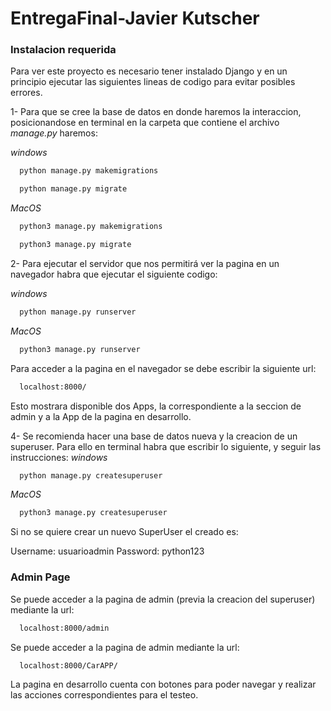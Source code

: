 # EntregaFinal-Javier Kutscher

### Instalacion requerida
Para ver este proyecto es necesario tener instalado Django y en un principio ejecutar las siguientes lineas de codigo para evitar posibles errores.

1- Para que se cree la base de datos en donde haremos la interaccion, posicionandose en terminal en la carpeta que contiene el archivo *manage.py* haremos:

*windows*
```bash
  python manage.py makemigrations 
```
```bash
  python manage.py migrate 
``` 
*MacOS*
```bash
  python3 manage.py makemigrations 
```
```bash
  python3 manage.py migrate 
``` 

2- Para ejecutar el servidor que nos permitirá ver la pagina en un navegador habra que ejecutar el siguiente codigo:

*windows*
```bash
  python manage.py runserver 
```
*MacOS*
```bash
  python3 manage.py runserver
```

Para acceder a la pagina en el navegador se debe escribir la siguiente url:
```bash
  localhost:8000/ 
```
Esto mostrara disponible dos Apps, la correspondiente a la seccion de admin y a la App de la pagina en desarrollo.

4- Se recomienda hacer una base de datos nueva y la creacion de un superuser. Para ello en terminal habra que escribir lo siguiente, y seguir las instrucciones:
*windows*
```bash
  python manage.py createsuperuser 
```
*MacOS*
```bash
  python3 manage.py createsuperuser
```

Si no se quiere crear un nuevo SuperUser el creado es:

Username: usuarioadmin
Password: python123

### Admin Page
Se puede acceder a la pagina de admin (previa la creacion del superuser) mediante la url:

```bash
  localhost:8000/admin
```

Se puede acceder a la pagina de admin mediante la url:
```bash
  localhost:8000/CarAPP/
```
La pagina en desarrollo cuenta con botones para poder navegar y realizar las acciones correspondientes para el testeo.
